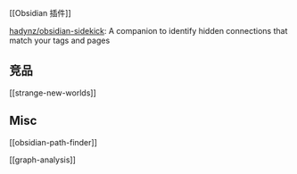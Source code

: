 

[[Obsidian 插件]]

[hadynz/obsidian-sidekick](https://github.com/hadynz/obsidian-sidekick): A companion to identify hidden connections that match your tags and pages

## 竞品

[[strange-new-worlds]]


## Misc

[[obsidian-path-finder]]

[[graph-analysis]]



